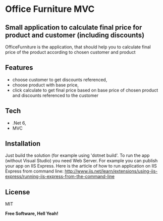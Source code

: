 # Office Furniture MVC
## Small application to calculate final price for product and customer (including discounts)

OfficeFurniture is the application, that should help you to calculate final price of the product according to chosen customer and product

## Features

- choose customer to get discounts referenced,
- choose product with base price,
- click calculate to get final price based on base price of chosen product and discounts referenced to the customer


## Tech

- .Net 6,
- MVC

## Installation

Just build the solution (for example using 'dotnet build'. To run the app (without Visual Studio) you need Web Server.
For example you can publish your app on IIS Express. Here is the article of how to run application on IIS Express from command line:
http://www.iis.net/learn/extensions/using-iis-express/running-iis-express-from-the-command-line


## License

MIT

**Free Software, Hell Yeah!**